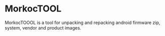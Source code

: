 # MorkocTOOL
MorkocTOOOL is a tool for unpacking and repacking android firmware zip, system, vendor and product images.
